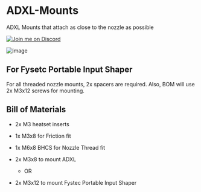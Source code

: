 # ADXL-Mounts
ADXL Mounts that attach as close to the nozzle as possible

[![Join me on Discord](https://discord.com/api/guilds/1029426383614648421/widget.png?style=banner2)](https://discord.gg/armchairengineeringsux)

![image](https://user-images.githubusercontent.com/86749712/179625006-3e4e76e1-5f44-48fa-904a-d1035ed532c6.png)

## For Fysetc Portable Input Shaper
For all threaded nozzle mounts, 2x spacers are required. 
Also, BOM will use 2x M3x12 screws for mounting.  

## Bill of Materials
- 2x M3 heatset inserts
- 1x M3x8 for Friction fit
- 1x M6x8 BHCS for Nozzle Thread fit

- 2x M3x8 to mount ADXL 
  - OR
- 2x M3x12 to mount Fystec Portable Input Shaper
